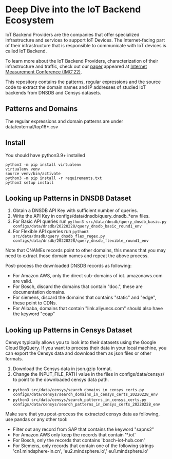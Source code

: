 # Deep Dive into the IoT Backend Ecosystem

IoT Backend Providers are the companies that offer specialized infrastructure and services to support IoT Devices. The
Internet-facing part of their infrastructure that is responsible to communicate with IoT devices is called IoT Backend.

To learn more about the IoT Backend Providers, characterization of their infrastructure and traffic, check out our [paper](https://dl.acm.org/doi/10.1145/3517745.3561431) appeared at [Internet Measurement Conference (IMC'22)](https://conferences.sigcomm.org/imc/2022/accepted/).

This repository contains the patterns, regular expressions and the source code to extract the domain names and IP
addresses of studied IoT backends from DNSDB and Censys datasets. 



## Patterns and Domains

The regular expressions and domain patterns are under data/external/top16*.csv

## Install

You should have python3.9+ installed

    python3 -m pip install virtualenv 
    virtualenv venv 
    source venv/bin/activate
    python3 -m pip install -r requirements.txt 
    python3 setup install

## Looking up Patterns in DNSDB Dataset

1. Obtain a DNSDB API Key with sufficient number of queries.
2. Write the API Key in configs/data/dnsdb/query_dnsdb_*env files.
3. For Basic API queries
   run `python3 src/data/dnsdb/query_dnsdb_basic.py configs/data/dnsdb/20220228/query_dnsdb_basic_round1_env`
4. For Flexible API queries
   run `python3 src/data/dnsdb/query_dnsdb_flex_regex.py configs/data/dnsdb/20220228/query_dnsdb_flexible_round1_env`

Note that CNAMEs records point to other domains, this means that you may need to extract those domain names and repeat
the above process.

Post-process the downloaded DNSDB records as following:

- For Amazon AWS, only the direct sub-domains of iot.<region>.amazonaws.com are valid.
- For Bosch, discard the domains that contain "doc.", these are documentation domains.
- For siemens, discard the domains that contains "static" and "edge", these point to CDNs.
- For Alibaba, domains that contain "link.aliyuncs.com" should also have the keyword "coap"

## Looking up Patterns in Censys Dataset

Censys typically allows you to look into their datasets using the Google Cloud BigQuery. If you want to process their
data in your local machine, you can export the Censys data and download them as json files or other formats.

1. Download the Censys data in json.gzip format.
2. Change the INPUT_FILE_PATH value in the files in configs/data/censys/ to point to the downloaded censys data path.

- `python3 src/data/censys/search_domains_in_censys_certs.py configs/data/censys/search_domains_in_censys_certs_20220228_env`
- `python3 src/data/censys/search_patterns_in_censys_certs.py configs/data/censys/search_patterns_in_censys_certs_20220228_env`

Make sure that you post-process the extracted censys data as following, use pandas or any other tool:

- Filter out any record from SAP that contains the keyword "sapns2"
- For Amazon AWS only keep the records that contain '\*.iot'
- For Bosch, only the records that contains 'bosch-iot-hub.com'
- For Siemens, only records that contain one of the following strings 'cn1.mindsphere-in.cn', 'eu2.mindsphere.io','
  eu1.mindsphere.io'
